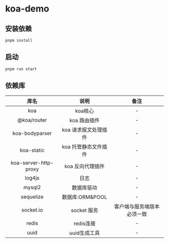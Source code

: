 # koa-demo

## 安装依赖
```
pnpm install
```

## 启动
```
pnpm run start
```

## 依赖库

| 库名 | 说明 | 备注 |
| :-: | :-: | :-: |
| koa | koa核心 | - |
| @koa/router | koa 路由插件 | - |
| koa-bodyparser | koa 请求报文处理插件 | - |
| koa-static | koa 托管静态文件插件 | - |
| koa-server-http-proxy | koa 反向代理插件 | - |
| log4js | 日志 | - |
| mysql2 | 数据库驱动 | - |
| sequelize | 数据库:ORM&POOL | - |    
| socket.io | socket 服务| 客户端与服务端版本必须一致 |
| redis | redis连接 | - |
| uuid | uuid生成工具  | - |